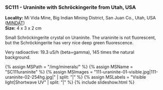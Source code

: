 
### <a name="SC111"></a> SC111 - Uraninite with Schröckingerite from Utah, USA

**Locality:**  Mi Vida Mine, Big Indian Mining District, San Juan Co., Utah, USA ([MINDAT](https://www.mindat.org/loc-38514.html))  
**Size:** 4 x 3 x 2 cm  

Small Schröckingerite crystal on Uraninite. The uraninite is not fluorescent,
but the Schröckingerite has very nice deep green fluorescence.

Very radioactive: 19.3 uS/h (beta+gamma), 145 times the natural background.

{% assign MSPath = "/img/minerals/" %}
{% assign MSName = "SC111uraninite" %}
{% assign MSImages = "111-uraninite-01-visible.jpg|111-uraninite-02-254hg.jpg|" | split: "|" %}
{% assign MSLabels = "Visible light|Shortwave UV" | split: "|" %}
{% include slideshow.html %}

